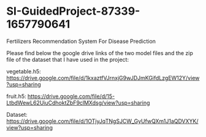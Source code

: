 # SI-GuidedProject-87339-1657790641
Fertilizers Recommendation System For Disease Prediction

Please find below the google drive links of the two model files and the zip file of the dataset that I have used in the project:

vegetable.h5: https://drive.google.com/file/d/1kxaztfVJrnxjG9wJDJmKGifdLzgEW12Y/view?usp=sharing 

fruit.h5: https://drive.google.com/file/d/15-LtbdWewL62UiuCdhoktZbF9clMXdsg/view?usp=sharing 

Dataset: https://drive.google.com/file/d/1OTjyJqTNgSJCW_GyUfwQXm1J1aQDVXYK/view?usp=sharing 
